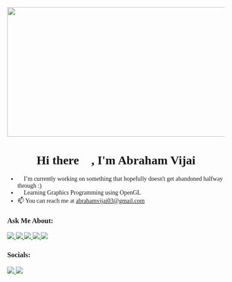 
<img src="https://i.gifer.com/6vIk.gif" width="800" height="300" />

<span style="font-family: Lucida Console;">

<h1 align="center">Hi there 👋, I'm Abraham Vijai</h3>

<!--## A bit about me📖: -->

- 🔭 I’m currently working on something that hopefully doesn't get abandoned halfway through :)
- 🌱 Learning Graphics Programming using OpenGL
- 📫 You can reach me at abrahamvijai03@gmail.com

### Ask Me About:
<div align="left">
    <a href="https://www.blender.org/">    
        <img src="https://skillicons.dev/icons?i=blender"/>
    </a>
    <a href="https://www.python.org/">    
        <img src="https://skillicons.dev/icons?i=python"/>
    </a>
    <a href="https://www.javascript.com/">    
        <img src="https://skillicons.dev/icons?i=js"/>
    </a>
    <a href="https://cplusplus.com/">    
        <img src="https://skillicons.dev/icons?i=cpp"/>
    </a>    
    <a href="https://learn.microsoft.com/en-us/dotnet/csharp/">    
        <img src="https://skillicons.dev/icons?i=cs"/>
    </a>
</div>

### Socials:
<div align="left">
    <a href="https://www.instagram.com/abrahamvijai03/">    
    <img src="https://skillicons.dev/icons?i=instagram"/>
    </a>
    <a href="https://www.linkedin.com/in/abraham-vijai-463126236/">    
        <img src="https://skillicons.dev/icons?i=linkedin"/>
    </a>
</div>

</span>


<!--
**abraham-vijai/abraham-vijai** is a ✨ _special_ ✨ repository because its `README.md` (this file) appears on your GitHub profile.

Here are some ideas to get you started:
- 👯 I’m looking to collaborate on ...
- 🤔 I’m looking for help with ...
- 💬 Ask me about ...
- 😄 Pronouns: ...
- ⚡ Fun fact: ...
-->

